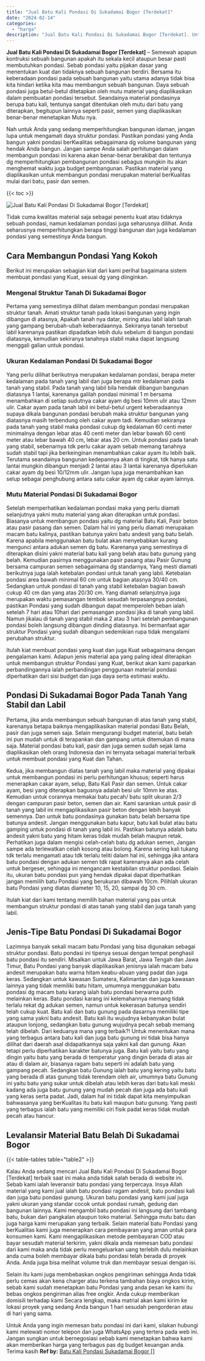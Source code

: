 ```yaml
---
title: "Jual Batu Kali Pondasi Di Sukadamai Bogor [Terdekat]"
date: "2024-02-14"
categories: 
  - "harga"
description: "Jual Batu Kali Pondasi Di Sukadamai Bogor [Terdekat]. Untuk Anda yang ingin memesan batu pondasi ini dari kami, silakan hubungi kami melewati nomor telepon d..."
---
```


**Jual Batu Kali Pondasi Di Sukadamai Bogor \[Terdekat\]** – Semewah apapun kontruksi sebuah bangunan apakah itu sekala kecil ataupun besar pasti membutuhkan pondasi. Sebab pondasi yaitu pijakan dasar yang menentukan kuat dan tidaknya sebuah bangunan berdiri. Bersama itu keberadaan pondasi pada sebuah bangunan yaitu utama adanya tidak bisa kita hindari ketika kita mau membangun sebuah bangunan. Daya sebuah pondasi juga betul-betul ditetapkan oleh mutu material yang diaplikasikan dalam pembuatan pondasi tersebut. Seandainya material pondasinya berupa batu kali, tentunya sangat ditentukan oleh mutu dari batu yang diterapkan, begitupun lainnya seperti pasir, semen yang diaplikasikan benar-benar menetapkan Mutu nya.

Nah untuk Anda yang sedang memperhitungkan bangunan idaman, jangan lupa untuk mengamati daya struktur pondasi. Pastikan pondasi yang Anda bangun yakni pondasi berKwalitas sebagaimana dg volume bangunan yang hendak Anda bangun. Jangan sampe Anda salah perhitungan dalam membangun pondasi ini karena akan benar-benar berakibat dan tentunya dg memperhitungkan pembangunan pondasi sebagus mungkin itu akan menghemat waktu juga budget pembangunan. Pastikan material yang diaplikasikan untuk membangun pondasi merupakan material berKualitas mulai dari batu, pasir dan semen.

{{< toc >}}

![Jual Batu Kali Pondasi Di Sukadamai Bogor [Terdekat]](/images/jual-batu-kali-25.png)

Tidak cuma kwalitas material saja sebagai penentu kuat atau tidaknya sebuah pondasi, namun kedalaman pondasi juga seharusnya dilihat. Anda seharusnya memperhitungkan berapa tinggi bangunan dan juga kedalaman pondasi yang semestinya Anda bangun.

## Cara Membangun Pondasi Yang Kokoh

Berikut ini merupakan sebagian kiat dari kami perihal bagaimana sistem membuat pondasi yang Kuat, sesuai dg yang diinginkan.

### Mengenal Struktur Tanah Di Sukadamai Bogor

Pertama yang semestinya dilihat dalam membangun pondasi merupakan struktur tanah. Amati struktur tanah pada lokasi bangunan yang ingin dibangun di atasnya, Apakah tanah nya datar, miring atau labil ialah tanah yang gampang berubah-ubah keberadaannya. Sekiranya tanah tersebut labil karenanya pastikan dipadatkan lebih dulu sebelum di bangun pondasi diatasnya, kemudian sekiranya tanahnya stabil maka dapat langsung menggali galian untuk pondasi.

### Ukuran Kedalaman Pondasi Di Sukadamai Bogor

Yang perlu dilihat berikutnya merupakan kedalaman pondasi, berapa meter kedalaman pada tanah yang labil dan juga berapa mtr kedalaman pada tanah yang stabil. Pada tanah yang labil bila hendak dibangun bangunan diatasnya 1 lantai, karenanya galilah pondasi minimal 1 m bersama menambahkan di setiap sudutnya cakar ayam dg besi 10mm ulir atau 12mm ulir. Cakar ayam pada tanah labil ini betul-betul urgent keberadaannya supaya dikala bangunan pondasi berubah maka struktur bangunan yang diatasnya masih terbendung oleh cakar ayam tadi. Kemudian sekiranya pada tanah yang stabil maka pondasi cukup dg kedalaman 60 centi meter minimalnya dengan lebar atas 40 centi meter dan lebar bawah 60 centi meter atau lebar bawah 40 cm, lebar atas 20 cm. Untuk pondasi pada tanah yang stabil, sebenarnya tdk perlu cakar ayam sebab memang tanahnya sudah stabil tapi jika berkeinginan menambahkan cakar ayam itu lebih baik. Terutama seandainya bangunan kedepannya akan di tingkat, tdk hanya satu lantai mungkin dibangun menjadi 2 lantai atau 3 lantai karenanya diperlukan cakar ayam dg besi 10/12mm ulir. Jangan lupa juga menambahkan kan selup sebagai penghubung antara satu cakar ayam dg cakar ayam lainnya.

### Mutu Material Pondasi Di Sukadamai Bogor

Setelah memperhatikan kedalaman pondasi maka yang perlu diamati selanjutnya yakni mutu material yang akan diterapkan untuk pondasi. Biasanya untuk membangun pondasi yaitu dg material Batu Kali, Pasir beton atau pasir pasang dan semen. Dalam hal ini yang perlu diamati merupakan macam batu kalinya, pastikan batunya yakni batu andesit yang batu belah. Karena apabila menggunakan batu bulat akan menyebabkan kurang mengunci antara adukan semen dg batu. Karenanya yang semestinya di diterapkan disini yakni material batu kali yang belah atau batu gunung yang belah. Kemudian pasirnya menggunakan pasir pasang atau Pasir Gunung bersama campuran semen sebagaimana dg standarnya, Yang mesti diamati berikutnya juga ialah ketebalan pondasi untuk tanah yang labil. Ketebalan pondasi area bawah minimal 60 cm untuk bagian atasnya 30/40 cm. Sedangkan untuk pondasi di tanah yang stabil ketebalan bagian bawah cukup 40 cm dan yang atas 20/30 cm. Yang diamati selanjutnya juga merupakan waktu pemasangan tembok sesudah terpasangnya pondasi, pastikan Pondasi yang sudah dibangun dapat memperoleh beban ialah setelah 7 hari atau 10hari dari pemasangan pondasi jika di tanah yang labil. Namun jikalau di tanah yang stabil maka 2 atau 3 hari setelah pembangunan pondasi boleh langsung dibangun dinding diatasnya. Ini bermanfaat agar struktur Pondasi yang sudah dibangun sedemikian rupa tidak mengalami perubahan struktur.

Itulah kiat membuat pondasi yang kuat dan juga Kuat sebagaimana dengan pengalaman kami. Adapun jenis material apa yang paling ideal diterapkan untuk membangun struktur Pondasi yang Kuat, berikut akan kami paparkan perbandingannya ialah perbandingan penggunaan material pondasi diperhatikan dari sisi budget dan juga daya serta estimasi waktu.

## Pondasi Di Sukadamai Bogor Pada Tanah Yang Stabil dan Labil

Pertama, jika anda membangun sebuah bangunan di atas tanah yang stabil, karenanya betapa baiknya mengaplikasikan material pondasi Batu Belah, pasir dan juga semen saja. Selain mengurangi budget material, batu belah ini pun mudah untuk di terapankan dan gampang untuk ditemukan di mana saja. Material pondasi batu kali, pasir dan juga semen sudah sejak lama diaplikasikan oleh orang Indonesia dan ini ternyata sebagai material terbaik untuk membuat pondasi yang Kuat dan Tahan.

Kedua, jika membangun diatas tanah yang labil maka material yang dipakai untuk membangun pondasi ini perlu perhitungan khusus; seperti harus menerapkan cakar ayam, selup, Batu Kali Pasir dan semen. Untuk cakar ayam, besi yang diterapkan bagusnya adalah besi ulir 10mm ke atas. Kemudian untuk corannya memakai batu pecah/ batu split ukuran 2/3 dengan campuran pasir beton, semen dan air. Kami sarankan untuk pasir di tanah yang labil ini mengaplikasikan pasir beton dengan lebih banyak semennya. Dan untuk batu pondasinya gunakan batu belah bersama tipe batunya andesit. Jangan menggunakan batu kapur, batu kali bulat atau batu gamping untuk pondasi di tanah yang labil ini. Pastikan batunya adalah batu andesit yakni batu yang hitam keras tidak mudah belah maupun retak. Perhatikan juga dalam mengisi celah-celah batu dg adukan semen, Jangan sampe ada terlewatkan celah kosong atau bolong. Karena sering kali tukang tdk terlalu mengamati atau tdk terlalu teliti dalam hal ini, sehingga jika antara batu pondasi dengan adukan semen tdk rapat karenanya akan ada celah untuk bergeser, sehingga ini mengancam kestabilan struktur pondasi. Selain itu, ukuran batu pondasi pun yang hendak dipakai dapat diperhatikan jangan memilih batu Pondasi yang berukuran dibawah 10cm. Pilihlah ukuran batu Pondasi yang diatas diameter 10, 15, 20, sampai dg 30 cm.

Itulah kiat dari kami tentang memilih bahan material yang pas untuk membangun struktur pondasi di atas tanah yang stabil dan juga tanah yang labil.

## Jenis-Tipe Batu Pondasi Di Sukadamai Bogor

Lazimnya banyak sekali macam batu Pondasi yang bisa digunakan sebagai struktur pondasi. Batu pondasi ini tipenya sesuai dengan tempat penghasil batu pondasi itu sendiri. Misalkan untuk Jawa Barat, Jawa Tengah dan Jawa Timur, Batu Pondasi yang banyak diaplikasikan jenisnya ialah macam batu andesit merupakan batu warna hitam keabu-abuan yang padat dan juga keras. Sedangkan untuk kawasan Sumatera, Kalimantan dan juga kawasan lainnya yang tidak memiliki batu hitam, umumnya menggunakan batu pondasi dg macam batu karang ialah batu pondasi berwarna putih melainkan keras. Batu pondasi karang ini kelemahannya memang tidak terlalu rekat dg adukan semen, namun untuk kekerasan batunya sendiri telah cukup kuat. Batu kali dan batu gunung pada dasarnya memiliki tipe yang sama yakni batu andesit. Batu kali itu wujudnya kebanyakan bulat ataupun lonjong, sedangkan batu gunung wujudnya pecah sebab memang telah dibelah. Dari keduanya mana yang terbaik?! Untuk menentukan mana yang terbagus antara batu kali dan juga batu gunung ini tidak bisa hanya dilihat dari daerah asal didapatkannya saja yakni kali dan gunung. Akan tetapi perlu diperhatikan karakter batunya juga. Batu kali yaitu batu yang dingin yaitu batu yang berada di temperatur yang dingin berada di atas air atau di dalam air, biasanya ragam batu seperti ini adalah batu yang gampang pecah. Sedangkan batu Gunung ialah batu yang kering yaitu batu yang berada di atas gunung tidak terendam oleh air, umumnya batu Gunung ini yaitu batu yang sukar untuk dibelah atau lebih keras dari batu kali meski kadang ada juga batu gunung yang mudah pecah dan juga ada batu kali yang keras serta padat. Jadi, dalam hal ini tidak dapat kita menyimpulkan bahwasanya yang berKualitas itu batu kali maupun batu gunung. Yang pasti yang terbagus ialah batu yang memiliki ciri fisik padat keras tidak mudah pecah atau hancur.

## Levalansir Material Batu Belah Di Sukadamai Bogor

{{< table-tables table="table2" >}}

Kalau Anda sedang mencari Jual Batu Kali Pondasi Di Sukadamai Bogor \[Terdekat\] terbaik saat ini maka anda tidak salah berada di website ini. Sebab kami ialah leveransir batu pondasi yang terpercaya. Insya Allah material yang kami jual ialah batu pondasi ragam andesit, batu pondasi kali dan juga batu pondasi gunung. Ukuran batu pondasi yang kami jual juga yakni ukuran yang standar cocok untuk pondasi rumah, gedung dan bangunan lainnya. Kami mengambil batu pondasi ini langsung dari tambang batu, bukan dari pangkalan ataupun toko material. Sehingga mutu batu dan juga harga kami merupakan yang terbaik. Selain material batu Pondasi yang berKualitas kami juga menerapkan cara pembayaran yang aman untuk para konsumen kami. Kami mengaplikasikan metode pembayaran COD atau bayar sesudah material terkirim, yakni dikala anda memesan batu pondasi dari kami maka anda tidak perlu mengeluarkan uang terlebih dulu melainkan anda cuma boleh membayar dikala batu pondasi telah berada di proyek Anda. Anda juga bisa melihat volume truk dan membayar sesuai dengan isi.

Selain itu kami juga membebaskan ongkos pengiriman sehingga Anda tidak perlu cemas akan kena charger atau terkena tambahan biaya ongkos kirim, sebab kami sudah menetapkan batu Pondasi yang anda pesan ke kami itu bebas ongkos pengiriman alias free ongkir. Anda cukup memberikan domisili terhadap kami Secara lengkap, maka matrial akan kami kirim ke lokasi proyek yang sedang Anda bangun 1 hari sesudah pengorderan atau di hari yang sama.

Untuk Anda yang ingin memesan batu pondasi ini dari kami, silakan hubungi kami melewati nomor telepon dan juga WhatsApp yang tertera pada web ini. Jangan sungkan untuk bernegosiasi sebab kami menetapkan bahwa kami akan memberikan harga yang terbagus pas dg budget keuangan anda. Terima kasih
**Ref by:** [Batu Kali Pondasi Sukadamai Bogor []](https://id.wikipedia.org/wiki/Batu)
